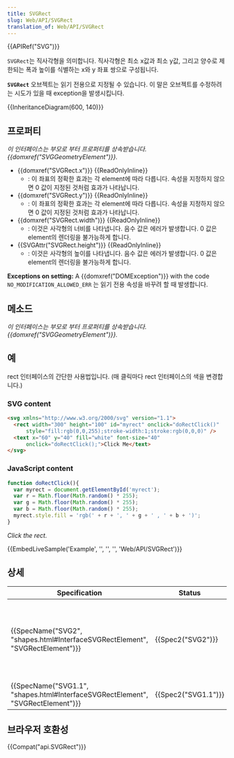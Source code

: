 ```yaml
---
title: SVGRect
slug: Web/API/SVGRect
translation_of: Web/API/SVGRect
---
```

{{APIRef("SVG")}}

`SVGRect`는 직사각형을 의미합니다. 직사각형은 최소 x값과 최소 y값, 그리고 양수로 제한되는 폭과 높이를 식별하는 x와 y 좌표 쌍으로 구성됩니다.

**`SVGRect`** 오브젝트는 읽기 전용으로 지정될 수 있습니다. 이 말은 오브젝트를 수정하려는 시도가 있을 때 exception을 발생시킵니다.

{{InheritanceDiagram(600, 140)}}

## 프로퍼티

_이 인터페이스는 부모로 부터 프로퍼티를 상속받습니다. {{domxref("SVGGeometryElement")}}._

- {{domxref("SVGRect.x")}} {{ReadOnlyInline}}
  - : 이 좌표의 정확한 효과는 각 element에 따라 다릅니다. 속성을 지정하지 않으면 0 값이 지정된 것처럼 효과가 나타납니다.
- {{domxref("SVGRect.y")}} {{ReadOnlyInline}}
  - : 이 좌표의 정확한 효과는 각 element에 따라 다릅니다. 속성을 지정하지 않으면 0 값이 지정된 것처럼 효과가 나타납니다.
- {{domxref("SVGRect.width")}} {{ReadOnlyInline}}
  - : 이것은 사각형의 너비를 나타냅니다. 음수 값은 에러가 발생합니다. 0 값은 element의 렌더링을 불가능하게 합니다.
- {{SVGAttr("SVGRect.height")}} {{ReadOnlyInline}}
  - : 이것은 사각형의 높이를 나타냅니다. 음수 값은 에러가 발생합니다. 0 값은 element의 렌더링을 불가능하게 합니다.

**Exceptions on setting:** A {{domxref("DOMException")}} with the code `NO_MODIFICATION_ALLOWED_ERR` 는 읽기 전용 속성을 바꾸려 할 때 발생합니다.

## 메소드

_이 인터페이스는 부모로 부터 프로퍼티를 상속받습니다. {{domxref("SVGGeometryElement")}}._

## 예

rect 인터페이스의 간단한 사용법입니다. (매 클릭마다 rect 인터페이스의 색을 변경합니다.)

### SVG content

```html
<svg xmlns="http://www.w3.org/2000/svg" version="1.1">
  <rect width="300" height="100" id="myrect" onclick="doRectClick()"
      style="fill:rgb(0,0,255);stroke-width:1;stroke:rgb(0,0,0)" />
  <text x="60" y="40" fill="white" font-size="40"
      onclick="doRectClick();">Click Me</text>
</svg>
```

### JavaScript content

```js
function doRectClick(){
  var myrect = document.getElementById('myrect');
  var r = Math.floor(Math.random() * 255);
  var g = Math.floor(Math.random() * 255);
  var b = Math.floor(Math.random() * 255);
  myrect.style.fill = 'rgb(' + r + ', ' + g + ' , ' + b + ')';
}
```

_Click the rect._

{{EmbedLiveSample('Example', '', '', '', 'Web/API/SVGRect')}}

## 상세

| Specification                                                                                            | Status                   | Comment                                                                                                                                                                                                                                                                                                                                                                    |
| -------------------------------------------------------------------------------------------------------- | ------------------------ | -------------------------------------------------------------------------------------------------------------------------------------------------------------------------------------------------------------------------------------------------------------------------------------------------------------------------------------------------------------------------- |
| {{SpecName("SVG2", "shapes.html#InterfaceSVGRectElement", "SVGRectElement")}} | {{Spec2("SVG2")}} | Changed the inheritance from {{domxref("SVGElement")}} to {{domxref("SVGGeometryElement")}} and removed the implemented interfaces {{domxref("SVGTests")}}, {{domxref("SVGLangSpace")}}, {{domxref("SVGExternalResourcesRequired")}}, {{domxref("SVGStylable")}}, and {{domxref("SVGTransformable")}}. |
| {{SpecName("SVG1.1", "shapes.html#InterfaceSVGRectElement", "SVGRectElement")}} | {{Spec2("SVG1.1")}} | Initial definition                                                                                                                                                                                                                                                                                                                                                         |

## 브라우저 호환성

{{Compat("api.SVGRect")}}
